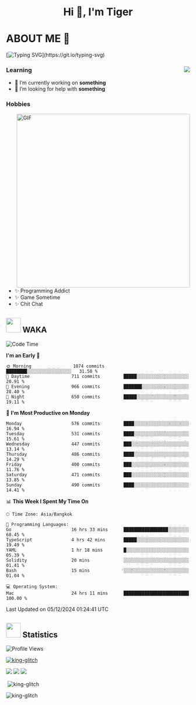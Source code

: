 <h1 align="center">Hi 👋, I'm Tiger</h1>




# ABOUT ME 💬

[![Typing SVG](https://readme-typing-svg.herokuapp.com?color=22F771&vCenter=true&lines=A+perssionate+developer+from+nowhere.)](https://git.io/typing-svg)

<div>
 <img align="right" src="https://spotify-github-profile.vercel.app/api/view?uid=12129734423&cover_image=false&theme=default&bar_color=22d016&bar_color_cover=true" />
 <h3>Learning</h3>
 
 <ul>
  <li>🔭 I’m currently working on <b>something</b></li>
  <li>🤝 I’m looking for help with <b>something</b></li>
 </ul>
 
</div>
<div>
 <h3>Hobbies</h3>
 <img align="right" height="475px"  alt="GIF" src="https://i.pinimg.com/originals/1f/b7/db/1fb7dbee557e5ed509f7517da8a84d58.gif" />
 <ul>
  <li>✨ Programming Addict</li>
  <li>✨ Game Sometime</li>
  <li>✨ Chit Chat</li>
 </ul>
 
</div>



## <img height="40" src="https://raw.githubusercontent.com/innng/innng/master/assets/kyubey.gif"/> WAKA

<!--START_SECTION:waka-->
![Code Time](http://img.shields.io/badge/Code%20Time-2%2C975%20hrs%2046%20mins-blue)

**I'm an Early 🐤** 

```text
🌞 Morning                1074 commits        ████████░░░░░░░░░░░░░░░░░   31.58 % 
🌆 Daytime                711 commits         █████░░░░░░░░░░░░░░░░░░░░   20.91 % 
🌃 Evening                966 commits         ███████░░░░░░░░░░░░░░░░░░   28.40 % 
🌙 Night                  650 commits         █████░░░░░░░░░░░░░░░░░░░░   19.11 % 
```
📅 **I'm Most Productive on Monday** 

```text
Monday                   576 commits         ████░░░░░░░░░░░░░░░░░░░░░   16.94 % 
Tuesday                  531 commits         ████░░░░░░░░░░░░░░░░░░░░░   15.61 % 
Wednesday                447 commits         ███░░░░░░░░░░░░░░░░░░░░░░   13.14 % 
Thursday                 486 commits         ████░░░░░░░░░░░░░░░░░░░░░   14.29 % 
Friday                   400 commits         ███░░░░░░░░░░░░░░░░░░░░░░   11.76 % 
Saturday                 471 commits         ███░░░░░░░░░░░░░░░░░░░░░░   13.85 % 
Sunday                   490 commits         ████░░░░░░░░░░░░░░░░░░░░░   14.41 % 
```


📊 **This Week I Spent My Time On** 

```text
🕑︎ Time Zone: Asia/Bangkok

💬 Programming Languages: 
Go                       16 hrs 33 mins      █████████████████░░░░░░░░   68.45 % 
TypeScript               4 hrs 42 mins       █████░░░░░░░░░░░░░░░░░░░░   19.49 % 
YAML                     1 hr 18 mins        █░░░░░░░░░░░░░░░░░░░░░░░░   05.39 % 
Solidity                 20 mins             ░░░░░░░░░░░░░░░░░░░░░░░░░   01.41 % 
Bash                     15 mins             ░░░░░░░░░░░░░░░░░░░░░░░░░   01.04 % 

💻 Operating System: 
Mac                      24 hrs 11 mins      █████████████████████████   100.00 % 
```


 Last Updated on 05/12/2024 01:24:41 UTC
<!--END_SECTION:waka-->
## <img height="40" src="https://raw.githubusercontent.com/innng/innng/master/assets/kyubey.gif"/> Statistics
![Profile Views](https://komarev.com/ghpvc/?username=king-glitch)  

<p align="left"> 
 <a href="https://github.com/ryo-ma/github-profile-trophy">
  <img src="https://github-profile-trophy.vercel.app/?username=king-glitch&theme=dracula" alt="king-glitch" />
 </a> </p>

![](https://github-profile-summary-cards.vercel.app/api/cards/profile-details?username=king-glitch&theme=dracula)
![](https://github-profile-summary-cards.vercel.app/api/cards/stats?username=king-glitch&theme=dracula) 
![](https://github-profile-summary-cards.vercel.app/api/cards/productive-time?username=king-glitch&theme=dracula)


<p>&nbsp;<img align="center" src="https://github-readme-stats.vercel.app/api?username=king-glitch&theme=dracula" alt="king-glitch" /></p>

<p><img align="center" src="https://github-readme-streak-stats.herokuapp.com/?user=king-glitch&theme=dracula" alt="king-glitch" /></p>
